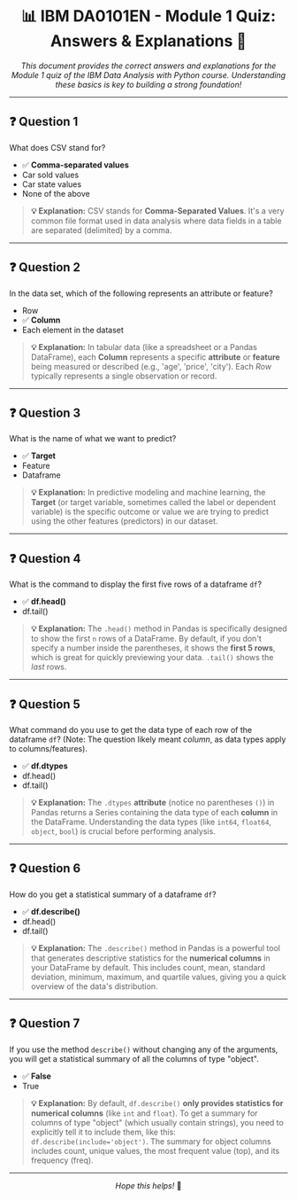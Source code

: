 <h1 align="center">📊 IBM DA0101EN - Module 1 Quiz: Answers & Explanations 🐍</h1>

<p align="center">
  <em>This document provides the correct answers and explanations for the Module 1 quiz of the IBM Data Analysis with Python course. Understanding these basics is key to building a strong foundation!</em>
</p>

---

## ❓ Question 1
What does CSV stand for?

-   ✅ **Comma-separated values**
-   Car sold values
-   Car state values
-   None of the above

> **💡 Explanation:** CSV stands for **Comma-Separated Values**. It's a very common file format used in data analysis where data fields in a table are separated (delimited) by a comma.

---

## ❓ Question 2
In the data set, which of the following represents an attribute or feature?

-   Row
-   ✅ **Column**
-   Each element in the dataset

> **💡 Explanation:** In tabular data (like a spreadsheet or a Pandas DataFrame), each **Column** represents a specific **attribute** or **feature** being measured or described (e.g., 'age', 'price', 'city'). Each *Row* typically represents a single observation or record. 

---

## ❓ Question 3
What is the name of what we want to predict?

-   ✅ **Target**
-   Feature
-   Dataframe

> **💡 Explanation:** In predictive modeling and machine learning, the **Target** (or target variable, sometimes called the label or dependent variable) is the specific outcome or value we are trying to predict using the other features (predictors) in our dataset.

---

## ❓ Question 4
What is the command to display the first five rows of a dataframe `df`?

-   ✅ **df.head()**
-   df.tail()

> **💡 Explanation:** The `.head()` method in Pandas is specifically designed to show the first `n` rows of a DataFrame. By default, if you don't specify a number inside the parentheses, it shows the **first 5 rows**, which is great for quickly previewing your data. `.tail()` shows the *last* rows.

---

## ❓ Question 5
What command do you use to get the data type of each row of the dataframe `df`? (Note: The question likely meant *column*, as data types apply to columns/features).

-   ✅ **df.dtypes**
-   df.head()
-   df.tail()

> **💡 Explanation:** The `.dtypes` **attribute** (notice no parentheses `()`) in Pandas returns a Series containing the data type of each **column** in the DataFrame. Understanding the data types (like `int64`, `float64`, `object`, `bool`) is crucial before performing analysis.

---

## ❓ Question 6
How do you get a statistical summary of a dataframe `df`?

-   ✅ **df.describe()**
-   df.head()
-   df.tail()

> **💡 Explanation:** The `.describe()` method in Pandas is a powerful tool that generates descriptive statistics for the **numerical columns** in your DataFrame by default. This includes count, mean, standard deviation, minimum, maximum, and quartile values, giving you a quick overview of the data's distribution.

---

## ❓ Question 7
If you use the method `describe()` without changing any of the arguments, you will get a statistical summary of all the columns of type "object".

-   ✅ **False**
-   True

> **💡 Explanation:** By default, `df.describe()` **only provides statistics for numerical columns** (like `int` and `float`). To get a summary for columns of type "object" (which usually contain strings), you need to explicitly tell it to include them, like this: `df.describe(include='object')`. The summary for object columns includes count, unique values, the most frequent value (top), and its frequency (freq).

---

<p align="center">
  <em>Hope this helps!</em> 🎉
</p>